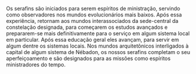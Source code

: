 ﻿Os serafins são iniciados para serem espíritos de ministração, servindo como observadores nos mundos evolucionários mais baixos. Após essa experiência, retornam aos mundos interassociados da sede-central da constelação designada, para começarem os estudos avançados e prepararem-se mais definitivamente para o serviço em algum sistema local em particular. Após essa educação geral eles avançam, para servir em algum dentre os sistemas locais. Nos mundos arquitetônicos interligados à capital de algum sistema de Nébadon, os nossos serafins completam o seu aperfeiçoamento e são designados para as missões como espíritos ministradores do tempo.
